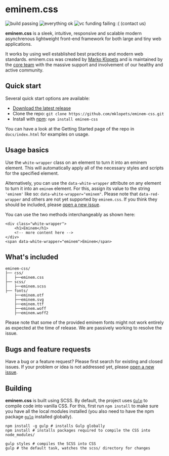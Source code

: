 # eminem.css

![build passing](https://api.travis-ci.org/travis-ci/travis-web.svg?branch=master)
![everything ok](https://img.shields.io/badge/everything-ok-yellow.svg)
![vc funding failing :( (contact us)](https://img.shields.io/badge/vc%20funding-failing-red.svg)

**eminem.css** is a sleek, intuitive, responsive and scalable modern asynchrenous lightweight front-end framework for both large and tiny web applications.

It works by using well established best practices and modern web standards. eminem.css was created by [Marko Klopets](https://klopets.com) and is maintained by the [core team](https://klopets.com) with the massive support and involvement of our healthy and active community.

## Quick start

Several quick start options are available:

* [Download the latest release](https://github.com/mklopets/eminem-css/archive/master.zip)
* Clone the repo: ``git clone https://github.com/mklopets/eminem-css.git``
* Install with [npm](https://www.npmjs.com): ``npm install eminem-css``

You can have a look at the Getting Started page of the repo in ``docs/index.html`` for examples on usage.

## Usage basics

Use the ``white-wrapper`` class on an element to turn it into an eminem element. This will automatically apply all of the necessary styles and scripts for the specified element.

Alternatively, you can use the ``data-white-wrapper`` attribute on any element to turn it into an ``eminem`` element. For this, assign its value to the string ``'eminem'`` like so: ``data-white-wrapper="eminem"``. Please note that ``data-red-wrapper`` and others are not yet supported by ``eminem.css``. If you think they should be included, please [open a new issue](https://github.com/mklopets/eminem-css/issues/new).

You can use the two methods interchangeably as shown here:

```
<div class="white-wrapper">
    <h1>Eminem</h1>
    <!-- more content here -->
</div>
<span data-white-wrapper="eminem">Eminem</span>
```

## What's included

```
eminem-css/
├── css/
│   ├──eminem.css
├── scss/
│   ├──eminem.scss
├── fonts/
    ├──eminem.otf
    ├──eminem.svg
    ├──eminem.ttf
    ├──eminem.woff
    ├──eminem.woff2
```

Please note that some of the provided eminem fonts might not work entirely as expected at the time of release. We are passively working to resolve the issue.

## Bugs and feature requests

Have a bug or a feature request? Please first search for existing and closed issues. If your problem or idea is not addressed yet, please [open a new issue](https://github.com/mklopets/eminem-css/issues/new).

## Building

**eminem.css** is built using SCSS. By default, the project uses [``Gulp``](http://gulpjs.com/) to compile code into vanilla CSS. For this, first run ``npm install`` to make sure you have all the local modules installed (you also need to have the npm package [``gulp``](https://www.npmjs.com/package/gulp) installed globally).

```
npm install -g gulp # installs Gulp globally
npm install # installs packages required to compile the CSS into node_modules/

gulp styles # compiles the SCSS into CSS
gulp # the default task, watches the scss/ directory for changes
```
